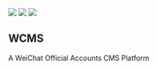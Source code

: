![](https://img.shields.io/badge/platform-Linux-green.svg)
![](https://img.shields.io/badge/language-PHP-blue.svg)
![](https://img.shields.io/badge/license-Apache-000000.svg)

## WCMS
A WeiChat Official Accounts CMS Platform

